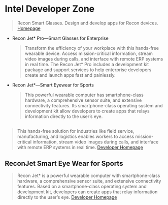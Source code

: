 # Intel Developer Zone

> Recon Smart Glasses. Design and develop apps for Recon devices. [Homepage](https://software.intel.com/en-us/recon)

- Recon Jet* Pro—Smart Glasses for Enterprise
  > Transform the efficiency of your workplace with this hands-free wearable device. Access mission-critical information, stream video images during calls, and interface with remote ERP systems in real time. The Recon Jet* Pro includes a development kit package and support services to help enterprise developers create and launch apps fast and painlessly.
- Recon Jet*—Smart Eyewear for Sports
  > This powerful wearable computer has smartphone-class hardware, a comprehensive sensor suite, and extensive connectivity features. Its smartphone-class operating system and development kit allow developers to create apps that relays information directly to the user’s eye.

## 

> This hands-free solution for industries like field service, manufacturing, and logistics enables workers to access mission-critical information, stream video images during calls, and interface with remote ERP systems in real time. [Developer Homepage](https://software.intel.com/en-us/recon/jet-pro)

## ReconJet Smart Eye Wear for Sports

> Recon Jet* is a powerful wearable computer with smartphone-class hardware, a comprehensive sensor suite, and extensive connectivity features. Based on a smartphone-class operating system and development kit, developers can create apps that relay information directly to the user’s eye. [Developer Homepage](https://software.intel.com/en-us/recon/jet)